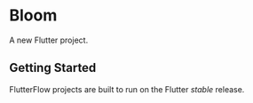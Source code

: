 # Bloom

A new Flutter project.

## Getting Started

FlutterFlow projects are built to run on the Flutter _stable_ release.
